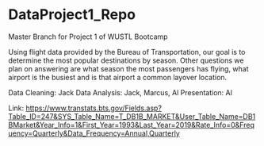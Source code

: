 # DataProject1_Repo
Master Branch for Project 1 of WUSTL Bootcamp


Using flight data provided by the Bureau of Transportation, our goal is to determine the most popular destinations by season. Other questions we plan on answering are what season the most passengers has flying, what airport is the busiest and is that airport a common layover location.

Data Cleaning: Jack
Data Analysis: Jack, Marcus, Al
Presentation: Al



Link: https://www.transtats.bts.gov/Fields.asp?Table_ID=247&SYS_Table_Name=T_DB1B_MARKET&User_Table_Name=DB1BMarket&Year_Info=1&First_Year=1993&Last_Year=2019&Rate_Info=0&Frequency=Quarterly&Data_Frequency=Annual,Quarterly
